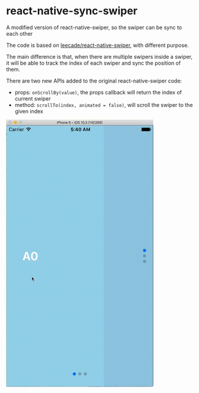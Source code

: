 # react-native-sync-swiper

A modified version of react-native-swiper, so the swiper can be sync to each other

The code is based on [leecade/react-native-swiper](https://github.com/leecade/react-native-swiper), with different purpose.

The main difference is that, when there are multiple swipers inside a swiper, it will be able to track the index of each swiper and sync the position of them.

There are two new APIs added to the original react-native-swiper code:

- props: ```onScrollBy(value)```, the props callback will return the index of current swiper
- method: ```scrollTo(index, animated = false)```, will scroll the swiper to the given index 

![Demo](https://github.com/hellomaya/react-native-sync-swiper/blob/master/example.gif)


